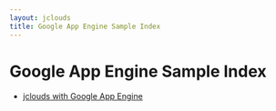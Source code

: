 ```yaml
---
layout: jclouds
title: Google App Engine Sample Index
---
```


# Google App Engine Sample Index

* [jclouds with Google App Engine](/documentation/examples/google-app-engine)

